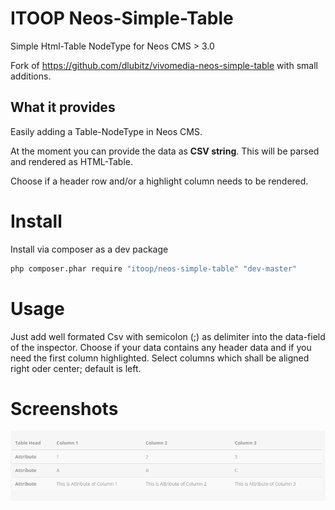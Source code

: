 # ITOOP Neos-Simple-Table
Simple Html-Table NodeType for Neos CMS > 3.0

Fork of https://github.com/dlubitz/vivomedia-neos-simple-table with small additions.

## What it provides
Easily adding a Table-NodeType in Neos CMS. 

At the moment you can provide the data as **CSV string**. This will be parsed and rendered as HTML-Table.

Choose if a header row and/or a highlight column needs to be rendered. 

# Install
Install via composer as a dev package
```bash
php composer.phar require "itoop/neos-simple-table" "dev-master"
```
# Usage
Just add well formated Csv with semicolon (;) as delimiter into the data-field of the inspector. 
Choose if your data contains any header data and if you need the first column highlighted.
Select columns which shall be aligned right oder center; default is left.

# Screenshots
![Resulting table](/Docs/screenshot_result.png?raw=true "Resulting table")
